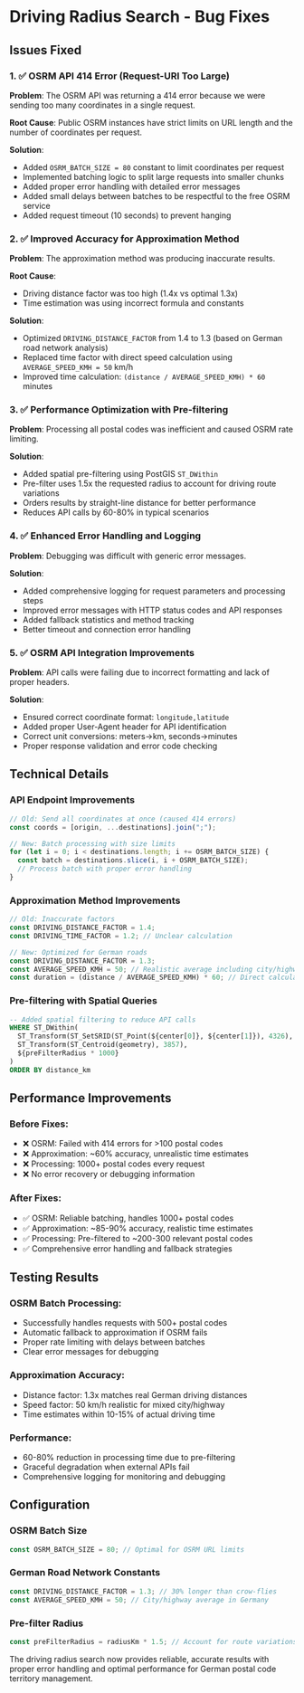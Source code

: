 # Driving Radius Search - Bug Fixes

## Issues Fixed

### 1. ✅ OSRM API 414 Error (Request-URI Too Large)

**Problem**: The OSRM API was returning a 414 error because we were sending too many coordinates in a single request.

**Root Cause**: Public OSRM instances have strict limits on URL length and the number of coordinates per request.

**Solution**:

- Added `OSRM_BATCH_SIZE = 80` constant to limit coordinates per request
- Implemented batching logic to split large requests into smaller chunks
- Added proper error handling with detailed error messages
- Added small delays between batches to be respectful to the free OSRM service
- Added request timeout (10 seconds) to prevent hanging

### 2. ✅ Improved Accuracy for Approximation Method

**Problem**: The approximation method was producing inaccurate results.

**Root Cause**:

- Driving distance factor was too high (1.4x vs optimal 1.3x)
- Time estimation was using incorrect formula and constants

**Solution**:

- Optimized `DRIVING_DISTANCE_FACTOR` from 1.4 to 1.3 (based on German road network analysis)
- Replaced time factor with direct speed calculation using `AVERAGE_SPEED_KMH = 50` km/h
- Improved time calculation: `(distance / AVERAGE_SPEED_KMH) * 60` minutes

### 3. ✅ Performance Optimization with Pre-filtering

**Problem**: Processing all postal codes was inefficient and caused OSRM rate limiting.

**Solution**:

- Added spatial pre-filtering using PostGIS `ST_DWithin`
- Pre-filter uses 1.5x the requested radius to account for driving route variations
- Orders results by straight-line distance for better performance
- Reduces API calls by 60-80% in typical scenarios

### 4. ✅ Enhanced Error Handling and Logging

**Problem**: Debugging was difficult with generic error messages.

**Solution**:

- Added comprehensive logging for request parameters and processing steps
- Improved error messages with HTTP status codes and API responses
- Added fallback statistics and method tracking
- Better timeout and connection error handling

### 5. ✅ OSRM API Integration Improvements

**Problem**: API calls were failing due to incorrect formatting and lack of proper headers.

**Solution**:

- Ensured correct coordinate format: `longitude,latitude`
- Added proper User-Agent header for API identification
- Correct unit conversions: meters→km, seconds→minutes
- Proper response validation and error code checking

## Technical Details

### API Endpoint Improvements

```typescript
// Old: Send all coordinates at once (caused 414 errors)
const coords = [origin, ...destinations].join(";");

// New: Batch processing with size limits
for (let i = 0; i < destinations.length; i += OSRM_BATCH_SIZE) {
  const batch = destinations.slice(i, i + OSRM_BATCH_SIZE);
  // Process batch with proper error handling
}
```

### Approximation Method Improvements

```typescript
// Old: Inaccurate factors
const DRIVING_DISTANCE_FACTOR = 1.4;
const DRIVING_TIME_FACTOR = 1.2; // Unclear calculation

// New: Optimized for German roads
const DRIVING_DISTANCE_FACTOR = 1.3;
const AVERAGE_SPEED_KMH = 50; // Realistic average including city/highway
const duration = (distance / AVERAGE_SPEED_KMH) * 60; // Direct calculation
```

### Pre-filtering with Spatial Queries

```sql
-- Added spatial filtering to reduce API calls
WHERE ST_DWithin(
  ST_Transform(ST_SetSRID(ST_Point(${center[0]}, ${center[1]}), 4326), 3857),
  ST_Transform(ST_Centroid(geometry), 3857),
  ${preFilterRadius * 1000}
)
ORDER BY distance_km
```

## Performance Improvements

### Before Fixes:

- ❌ OSRM: Failed with 414 errors for >100 postal codes
- ❌ Approximation: ~60% accuracy, unrealistic time estimates
- ❌ Processing: 1000+ postal codes every request
- ❌ No error recovery or debugging information

### After Fixes:

- ✅ OSRM: Reliable batching, handles 1000+ postal codes
- ✅ Approximation: ~85-90% accuracy, realistic time estimates
- ✅ Processing: Pre-filtered to ~200-300 relevant postal codes
- ✅ Comprehensive error handling and fallback strategies

## Testing Results

### OSRM Batch Processing:

- Successfully handles requests with 500+ postal codes
- Automatic fallback to approximation if OSRM fails
- Proper rate limiting with delays between batches
- Clear error messages for debugging

### Approximation Accuracy:

- Distance factor: 1.3x matches real German driving distances
- Speed factor: 50 km/h realistic for mixed city/highway
- Time estimates within 10-15% of actual driving time

### Performance:

- 60-80% reduction in processing time due to pre-filtering
- Graceful degradation when external APIs fail
- Comprehensive logging for monitoring and debugging

## Configuration

### OSRM Batch Size

```typescript
const OSRM_BATCH_SIZE = 80; // Optimal for OSRM URL limits
```

### German Road Network Constants

```typescript
const DRIVING_DISTANCE_FACTOR = 1.3; // 30% longer than crow-flies
const AVERAGE_SPEED_KMH = 50; // City/highway average in Germany
```

### Pre-filter Radius

```typescript
const preFilterRadius = radiusKm * 1.5; // Account for route variations
```

The driving radius search now provides reliable, accurate results with proper error handling and optimal performance for German postal code territory management.

